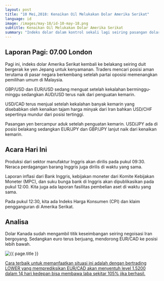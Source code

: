 ```yaml
---
layout: post
title: "10 Mei,2018: Kenaikan Oil Melukakan Dolar Amerika Serikat"
language: id
image: /images/may-18/id-10-may-18.png
subtitle: Kenaikan Oil Melukakan Dolar Amerika Serikat
summary: "Indeks dolar dalam kontrol sekali lagi seiring pasangan dolar jatuh ke belakang. Insidien ini terjadi meskipun Trump menghapuskan Amerika Serikat dari perjanjian nuklir Iran"
---
```

## Laporan Pagi: 07.00 London

Pagi ini, indeks dolar Amerika Serikat kembali ke belakang seiring duit bergerak ke yen Jepang untuk kenyamanan. Traders mencari posisi aman terutama di pasar negara berkembang setelah partai oposisi memenangkan pemilihan umum di Malaysia.

GBP/USD dan EUR/USD sedang menguat setelah kekalahan berminggu-minggu sedangkan AUD/USD terus naik dari penguatan kemarin.

USD/CAD terus menjual setelah kekalahan banyak kemarin yang disebabkan oleh kenaikan tajam harga minyak dari Iran bahkan USD/CHF sepertinya mundur dari posisi tertinggi.

Pasangan yen bercampur aduk setelah penguatan kemarin. USD/JPY ada di posisi belakang sedangkan EUR/JPY dan GBP/JPY lanjut naik dari kenaikan kemarin.


## Acara Hari Ini

Produksi dari sektor manufaktur Inggris akan dirilis pada pukul 09:30. Neraca perdagangan barang Inggris juga dirilis di waktu yang sama.

Laporan inflasi dari Bank Inggris, kebijakan moneter dari Komite Kebijakan Moneter (MPC), dan suku bunga bank di Inggris akan dipublikasikan pada pukul 12:00. Kita juga ada laporan fasilitas pembelian aset di waktu yang sama.

Pada pukul 12:30, kita ada Indeks Harga Konsumen (CPI) dan klaim pengganguran di Amerika Serikat.

## Analisa

Dolar Kanada sudah mengambil titik keseimbangan seiring negoisasi Iran bergoyang. Sedangkan euro terus berjuang, mendorong EUR/CAD ke posisi lebih bawah.

<img src="{{ site.url }}/images/may-18/id-10-may-18.png" alt="{{ page.title }}" title="{{ page.title }}">

<a href="%LINK%%?currency=USD&market=forex&underlying=frxEURCAD&formname=higherlower&duration_amount=14&duration_units=d&amount=10&amount_type=payout&expiry_type=duration&barrier=1.5200" target="_blank" rel="noopener noreferrer nofollow">Cara terbaik untuk memanfaatkan situasi ini adalah dengan bertrading LOWER yang memprediksikan EUR/CAD akan menyentuh level 1.5200 dalam 14 hari kedepan bisa membawa laba sekitar 105% jika berhasil.</a>
